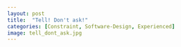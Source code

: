 ```yaml
---
layout: post
title:  "Tell! Don't ask!"
categories: [Constraint, Software-Design, Experienced]
image: tell_dont_ask.jpg
---
```


